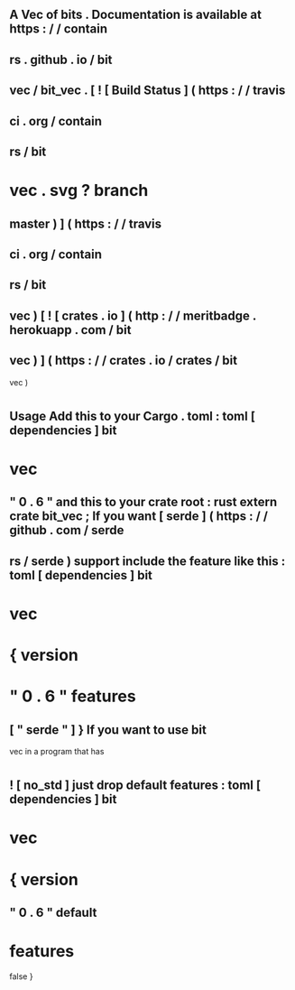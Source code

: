 A
Vec
of
bits
.
Documentation
is
available
at
https
:
/
/
contain
-
rs
.
github
.
io
/
bit
-
vec
/
bit_vec
.
[
!
[
Build
Status
]
(
https
:
/
/
travis
-
ci
.
org
/
contain
-
rs
/
bit
-
vec
.
svg
?
branch
=
master
)
]
(
https
:
/
/
travis
-
ci
.
org
/
contain
-
rs
/
bit
-
vec
)
[
!
[
crates
.
io
]
(
http
:
/
/
meritbadge
.
herokuapp
.
com
/
bit
-
vec
)
]
(
https
:
/
/
crates
.
io
/
crates
/
bit
-
vec
)
#
#
Usage
Add
this
to
your
Cargo
.
toml
:
toml
[
dependencies
]
bit
-
vec
=
"
0
.
6
"
and
this
to
your
crate
root
:
rust
extern
crate
bit_vec
;
If
you
want
[
serde
]
(
https
:
/
/
github
.
com
/
serde
-
rs
/
serde
)
support
include
the
feature
like
this
:
toml
[
dependencies
]
bit
-
vec
=
{
version
=
"
0
.
6
"
features
=
[
"
serde
"
]
}
If
you
want
to
use
bit
-
vec
in
a
program
that
has
#
!
[
no_std
]
just
drop
default
features
:
toml
[
dependencies
]
bit
-
vec
=
{
version
=
"
0
.
6
"
default
-
features
=
false
}
